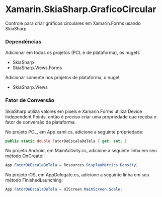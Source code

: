 # Xamarin.SkiaSharp.GraficoCircular
Controle para criar gráficos circulares em Xamarin.Forms usando SkiaSharp.

### Dependências
Adicionar em todos os projetos (PCL e de plataforma), os nugets
* SkiaSharp
* SkiaSharp.Views.Forms

Adicionar somente nos projetos de plataforma, o nuget
* SkiaSharp.Views

### Fator de Conversão
SkiaSharp utiliza valores em pixels e Xamarin.Forms utiliza Device Independent Points, então é preciso criar uma propriedade que receba o fator de conversão da plataforma.

No projeto PCL, em App.xaml.cs, adicione a seguinte propriedade:
```csharp
public static double FatorDeEscalaDeTela { get; set; }
```
No projeto Android, em MainActivity.cs, adicione a seguinte linha em seu método OnCreate:
```csharp
App.FatorDeEscalaDeTela = Resources.DisplayMetrics.Density;
```
No projeto iOS, em AppDelegate.cs, adicione a seguinte linha em seu método FinishedLaunching:
```csharp
App.FatorDeEscalaDeTela = UIScreen.MainScreen.Scale;
```

